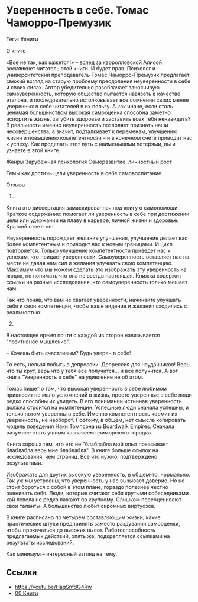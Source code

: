 # Уверенность в себе. Томас Чаморро-Премузик

Теги: #книги 

О книге

«Все не так, как кажется!» – вслед за кэрролловской Алисой воскликнет читатель этой книги. И будет прав. Психолог и университетский преподаватель Томас Чаморро-Премузик предлагает свежий взгляд на старую проблему преодоления неуверенности в себе и своих силах. Автор убедительно разоблачает заносчивую самоуверенность, которую общество пытается навязать в качестве эталона, и последовательно истолковывает все сомнения своих менее уверенных в себе читателей в их пользу. А как иначе, если столь ценимая большинством высокая самооценка способна заметно испортить жизнь, загубить здоровье и заставить всех тебя ненавидеть? В реальности именно неуверенность позволяет признать наши несовершенства, а значит, подталкивает к переменам, улучшению жизни и повышению компетентности – и в конечном счете приводит нас к успеху. Как проделать этот путь с наименьшими потерями, вы и узнаете в этой книге.

Жанры
Зарубежная психология Саморазвитие, личностный рост

Темы
как достичь цели уверенность в себе самовоспитание

Отзывы

1.
Книга это диссертация замаскированная под книгу о самопомощи. Краткое содержание: помогает ли уверенность в себе при достижении цели или удержании на плаву в карьере, личной жизни и здоровье. Краткий ответ: нет.

Неуверенность порождает желание улучшения, улучшение делает вас более компетентным и приводит вас к новым границами. И цикл повторяется. Только улучшение компетентности приведет нас к успехам, что придаст уверенности. Самоуверенность оставляет нас на месте не давая нам сил и желания улучшать свою компетенцию. Максимум что мы можем сделать это изображать эту уверенность на людях, но понимать что она не всегда настоящая. Книжка содержит ссылки на разные исследования, что самоуверенность только мешает нам.

Так что поняв, что вам не хватает уверенности, начинайте улучшать себя и свои компетенции, чтобы ваше видение и желания сходились с реальностью.

2.
В настоящее время почти с каждой из сторон навязывается "позитивное мышление".

– Хочешь быть счастливым? Будь уверен в себе!

То есть, нельзя побыть в депрессии. Депрессия для неудачников! Верь что ты крут, верь что у тебя все получится… и все получится. А вот книга "Уверенность в себе" на удивление не об этом.

Томас пишет о том, что высокая уверенность в себе любимом привносит не мало усложнений в жизнь, просто уверенные в себе люди редко способны их увидеть. В его понимании истинная уверенность должна строится на компетенции. Успешные люди сначала успешны, и только потом уверенны в себе. Именно компетентность кормит их уверенность, не наоборот. Поэтому, в общем, нет смысла копировать модель поведения Наки Томпсона из Boardwalk Empires. Сначала разумнее стать ушлым казначеем приморского городка.

Книга хороша тем, что это не "блаблабла мой опыт показывает блаблабла верь мне блаблабла". В книге больше ссылок на исследования, чем страниц. Все что нужно, подтверждено результатами.

Изображать для других высокую уверенность, в общем-то, нормально. Так уж мы устроены, что уверенность у нас вызывает доверие. Но не стоит бороться с собой в этом плане, гораздо полезнее честно оценивать себя. Люди, которые считают себя крутыми собеседниками хай левела не редко лажают по крупному. Слишком переоценивают свои таланты. А большинство любит скромных виртуозов.

В книге расписано по четырем составляющим жизни, какие практические штуки предпринять заместо раздувания самооценки, чтобы прокачаться до высоких высот. Работоспособность предлагаемых действий, опять же, подкрепляется ссылками на результаты исследований.

Как минимум – интересный взгляд на тему.

## Ссылки

* https://youtu.be/HaqSnfdG4Rw
* [00 Книги](00%20%D0%9A%D0%BD%D0%B8%D0%B3%D0%B8.md)